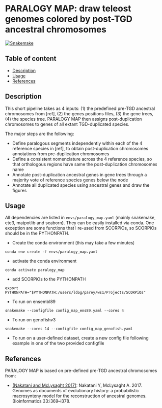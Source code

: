 # PARALOGY MAP: draw teleost genomes colored by post-TGD ancestral chromosomes

 [![Snakemake](https://img.shields.io/badge/snakemake-≥5.5.4-brightgreen.svg)](https://snakemake.bitbucket.io)

## Table of content

  - [Description](#description)
  - [Usage](#usage)
  - [References](#references)

## Description

This short pipeline takes as 4 inputs: (1) the predefined pre-TGD ancestral chromosomes from [ref], (2) the genes positions files, (3) the gene trees, (4) the species tree. PARALOGY MAP then assigns post-duplication chromosomes to genes of all extant TGD-duplicated species.

The major steps are the following:

- Define paralogous segments independently within each of the 4 reference species in [ref], to obtain post-duplication chromosomes annotations from pre-duplication chromosomes
- Define a consistent nomenclature across the 4 reference species, so that orthologous regions have same the post-duplication chromosomes name
- Annotate post-duplication ancestral genes in gene trees through a majority vote of reference species genes below the node
- Annotate all duplicated species using ancestral genes and draw the figures  


## Usage

All dependencies are listed in `envs/paralogy_map.yaml` (mainly snakemake, ete3, matpotlib and seaborn).
They can be easily installed via conda. One exception are some functions that I re-used from SCORPiOs, so SCORPiOs should be in the PYTHONPATH.

- Create the conda environment (this may take a few minutes)
```
conda env create -f envs/paralogy_map.yaml
```

- activate the conda environment
```
conda activate paralogy_map
```

- add SCORPiOs to the PYTHONPATH
```
export PYTHONPATH="$PYTHONPATH:/users/ldog/parey/ws1/Projects/SCORPiOs"
```

- To run on ensembl89
```
snakemake --configfile config_map_ens89.yaml --cores 4
```

- To run on genofishv3
```
snakemake --cores 14 --configfile config_map_genofish.yaml
```

- To run on a user-defined dataset, create a new config file following example in one of the two provided configfile

## References

PARALOGY MAP is based on pre-defined pre-TGD ancestral chromosomes from:

- [(Nakatani and McLysaght 2017)](https://academic.oup.com/bioinformatics/article/33/14/i369/3953974): Nakatani Y, McLysaght A. 2017. Genomes as documents of evolutionary history: a probabilistic macrosynteny model for the reconstruction of ancestral genomes. Bioinformatics 33:i369–i378.
